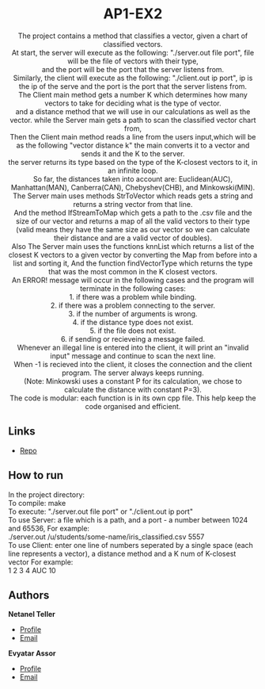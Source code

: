 <h1 align="center">AP1-EX2</h1>

<p align="center">The project contains a method that classifies a vector, given a chart of classified vectors. <br/>
At start, the server will execute as the following: "./server.out file port", file will be the file of vectors with their type, <br/>
and the port will be the port that the server listens from. <br/>
Similarly, the client will execute as the following: "./client.out ip port", ip is the ip of the serve and the port is the port that the server listens from. <br/>
The Client main method gets a number K which determines how many vectors to take for deciding what is the type of vector. <br/>
and a distance method that we will use in our calculations as well as the vector. while the Server main gets a path to scan the classified vector chart from, <br/>
Then the Client main method reads a line from the users input,which will be as the following "vector distance k" the main converts it to a vector and sends it and the K to the server.<br/> 
the server returns its type based on the type of the K-closest vectors to it, in an infinite loop. <br/>
So far, the distances taken into account are: Euclidean(AUC), Manhattan(MAN), Canberra(CAN), Chebyshev(CHB), and Minkowski(MIN).<br/>
The Server main uses methods StrToVector which reads gets a string and returns a string vector from that line. <br/>
And the method IfStreamToMap which gets a path to the .csv file and the size of our vector and returns a map of all the valid vectors to their type (valid means they have the same size as our vector so we can calculate their distance and are a valid vector of doubles). <br/>
Also The Server main uses the functions knnList which returns a list of the closest K vectors to a given vector by converting the Map from before into a list and sorting it, And the function findVectorType which returns the type that was the most common in the K closest vectors. <br/>
An ERROR! message will occur in the following cases and the program will terminate in the following cases: <br/> 
1. if there was a problem while binding. <br/>
2. if there was a problem connecting to the server. <br/>
3. if the number of arguments is wrong. <br/>
4. if the distance type does not exist. <br/>
5. if the file does not exist. <br/>
6. if sending or recieveing a message failed. <br/>
Whenever an illegal line is entered into the client, it will print an "invalid input" message and continue to scan the next line. <br/>
When -1 is recieved into the client, it closes the connection and the client program. The server always keeps running.<br/>
(Note: Minkowski uses a constant P for its calculation, we chose to calculate the distance with constant P=3). <br/>
The code is modular: each function is in its own cpp file. This help keep the code organised and efficient. </p>

## Links

- [Repo](https://github.com/netnnn/AP1-Ex3 "AP1-Ex3 Repo")

## How to run

In the project directory: <br/>
To compile: make <br/>
To execute: "./server.out file port" or "./client.out ip port" <br/>
To use Server: a file which is a path, and a port - a number between 1024 and 65536, For example: <br/>
./server.out /u/students/some-name/iris_classified.csv 5557 <br/>
To use Client: enter one line of numbers seperated by a single space (each line represents a vector), a distance method and a K num of K-closest vector For example: <br/>
1 2 3 4 AUC 10 <br/>

## Authors

**Netanel Teller**

- [Profile](https://github.com/netnnn)
- [Email](netanel7227@gmail.com)

**Evyatar Assor**

- [Profile](https://github.com/Eviassor789)
- [Email](eviassor@gmail.com)

